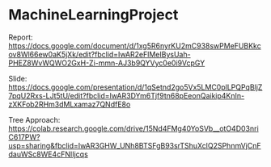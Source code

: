 # MachineLearningProject
Report: https://docs.google.com/document/d/1xg5R6nyrKU2mC938swPMeFUBKkcov8Wl66ew0aK5jXk/edit?fbclid=IwAR2eFlMeIBysUah-PHEZ8WvWQWO2GxH-Zi-mmn-AJ3b9QYVyc0e0i9VcpGY

Slide: https://docs.google.com/presentation/d/1qSetnd2go5Vx5LMC0plLPQPqBljZ7pqU2Rxs-LJt5tU/edit?fbclid=IwAR3DYm6Tjf9tn68pEeonQaikip4KnIn-zXKFob2RHm3dMLxamaz7QNdfE8o

Tree Approach: https://colab.research.google.com/drive/15Nd4FMg40YoSVb__otO4D03nriC617PW?usp=sharing&fbclid=IwAR3GHW_UNh8BTSFgB93srTShuXclQ2SPhnmVjCnFdauWSc8WE4cFNIIjcqs

